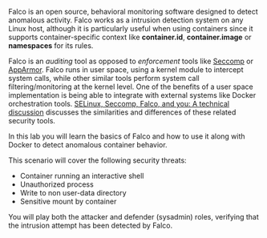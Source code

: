 Falco is an open source, behavioral monitoring software designed to detect anomalous activity. Falco works as a intrusion detection system on any Linux host, although it is particularly useful when using containers since it supports container-specific context like **container.id**, **container.image** or **namespaces** for its rules.

Falco is an _auditing_ tool as opposed to _enforcement_ tools like [Seccomp](https://github.com/docker/labs/blob/master/security/seccomp/README.md) or [AppArmor](https://github.com/docker/labs/blob/master/security/apparmor/README.md). Falco runs in user space, using a kernel module to intercept system calls, while other similar tools perform system call filtering/monitoring at the kernel level. One of the benefits of a user space implementation is being able to integrate with external systems like Docker orchestration tools. [SELinux, Seccomp, Falco, and you: A technical discussion](https://bit.ly/3ydts9P) discusses the similarities and differences of these related security tools.

In this lab you will learn the basics of Falco and how to use it along with Docker to detect anomalous container behavior.

This scenario will cover the following security threats:

- Container running an interactive shell
- Unauthorized process
- Write to non user-data directory
- Sensitive mount by container

You will play both the attacker and defender (sysadmin) roles, verifying that the intrusion attempt has been detected by Falco.
